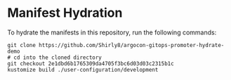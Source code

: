 # Manifest Hydration

To hydrate the manifests in this repository, run the following commands:

```shell
git clone https://github.com/Shirly8/argocon-gitops-promoter-hydrate-demo
# cd into the cloned directory
git checkout 2e1dbd6b1765309da4705f3bc6d03d03c2315b1c
kustomize build ./user-configuration/development
```
